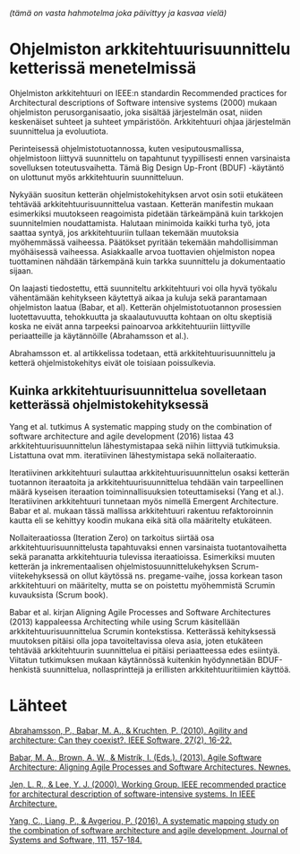 *(tämä on vasta hahmotelma joka päivittyy ja kasvaa vielä)*

# Ohjelmiston arkkitehtuurisuunnittelu ketterissä menetelmissä

Ohjelmiston arkkitehtuuri on IEEE:n standardin Recommended practices for Architectural descriptions of Software intensive systems (2000) mukaan ohjelmiston perusorganisaatio, joka sisältää järjestelmän osat, niiden keskenäiset suhteet ja suhteet ympäristöön. Arkkitehtuuri ohjaa järjestelmän suunnittelua ja evoluutiota.

Perinteisessä ohjelmistotuotannossa, kuten vesiputousmallissa, ohjelmistoon liittyvä suunnittelu on tapahtunut tyypillisesti ennen varsinaista sovelluksen toteutusvaihetta.
Tämä Big Design Up-Front (BDUF) -käytäntö on ulottunut myös arkkitehtuurin suunnitteluun.

Nykyään suositun ketterän ohjelmistokehityksen arvot osin sotii etukäteen tehtävää arkkitehtuurisuunnittelua vastaan. Ketterän manifestin mukaan esimerkiksi muutokseen reagoimista pidetään tärkeämpänä kuin tarkkojen suunnitelmien noudattamista. Halutaan minimoida kaikki turha työ, jota saattaa syntyä, jos arkkitehtuuriin tullaan tekemään muutoksia myöhemmässä vaiheessa. Päätökset pyritään tekemään mahdollisimman myöhäisessä vaiheessa. Asiakkaalle arvoa tuottavien ohjelmiston nopea tuottaminen nähdään tärkempänä kuin tarkka suunnittelu ja dokumentaatio sijaan. 

On laajasti tiedostettu, että suunniteltu arkkitehtuuri voi olla hyvä työkalu vähentämään kehitykseen käytettyä aikaa ja kuluja sekä parantamaan ohjelmiston laatua (Babar, et al). Ketterän ohjelmistotuotannon prosessien luotettavuutta, tehokkuutta ja skaalautuvuutta kohtaan on oltu skeptisiä koska ne eivät anna tarpeeksi painoarvoa arkkitehtuuriin liittyville periaatteille ja käytännöille (Abrahamsson et al.).

Abrahamsson et. al artikkelissa todetaan, että arkkitehtuurisuunnittelu ja ketterä ohjelmistokehitys eivät ole toisiaan poissulkevia.

## Kuinka arkkitehtuurisuunnittelua sovelletaan ketterässä ohjelmistokehityksessä

Yang et al. tutkimus A systematic mapping study on the combination of software architecture and agile development (2016) listaa 43 arkkitehtuurisuunnittelun lähestymistapaa sekä niihin liittyviä tutkimuksia. Listattuna ovat mm. iteratiivinen lähestymistapa sekä nollaiteraatio.

Iteratiivinen arkkitehtuuri sulauttaa arkkitehtuurisuunnittelun osaksi ketterän tuotannon iteraatoita ja arkkitehtuurisuunnittelua tehdään vain tarpeellinen määrä kyseisen iteraation toiminnallisuuksien toteuttamiseksi (Yang et al.). Iteratiivinen arkkitehtuuri tunnetaan myös nimellä Emergent Architecture. Babar et al. mukaan tässä mallissa arkkitehtuuri rakentuu refaktoroinnin kautta eli se kehittyy koodin mukana eikä sitä olla määritelty etukäteen. 

Nollaiteraatiossa (Iteration Zero) on tarkoitus siirtää osa arkkitehtuurisuunnittelusta tapahtuvaksi ennen varsinaista tuotantovaihetta sekä paranatta arkkitehtuuria tulevissa iteraatioissa. Esimerkiksi muuten ketterän ja inkrementaalisen  ohjelmistosuunnittelukehyksen Scrum-viitekehyksessä on ollut käytössä ns. pregame-vaihe, jossa korkean tason arkkitehtuuri on määritelty, mutta se on poistettu myöhemmistä Scrumin kuvauksista (Scrum book).

Babar et al. kirjan Aligning Agile Processes and Software Architectures (2013) kappaleessa Architecting while using Scrum käsitellään arkkitehtuurisuunnittelua  Scrumin kontekstissa. Ketterässä kehityksessä muutoksen pitäisi olla jopa tavoiteltavissa oleva asia, joten etukäteen tehtävää arkkitehtuurin suunnittelua ei pitäisi periaatteessa edes esiintyä. Viitatun tutkimuksen mukaan käytännössä kuitenkin hyödynnetään BDUF-henkistä suunnittelua, nollasprinttejä ja erillisten arkkitehtuuritiimien käyttöä.



# Lähteet

[Abrahamsson, P., Babar, M. A., & Kruchten, P. (2010). Agility and architecture: Can they coexist?. IEEE Software, 27(2), 16-22.](https://ieeexplore-ieee-org.libproxy.helsinki.fi/iel5/52/5420782/05420791.pdf)

[Babar, M. A., Brown, A. W., & Mistrík, I. (Eds.). (2013). Agile Software Architecture: Aligning Agile Processes and Software Architectures. Newnes.](https://helsinki.primo.exlibrisgroup.com/permalink/358UOH_INST/qn0n39/cdi_skillsoft_books24x7_bks00056508
)

[Jen, L. R., & Lee, Y. J. (2000). Working Group. IEEE recommended practice for architectural description of software-intensive systems. In IEEE Architecture.](https://ieeexplore.ieee.org/document/875998)

[Yang, C., Liang, P., & Avgeriou, P. (2016). A systematic mapping study on the combination of software architecture and agile development. Journal of Systems and Software, 111, 157-184.](https://scholar-google-fi.libproxy.helsinki.fi/scholar?output=instlink&q=info:35snL_XCX8kJ:scholar.google.com/&hl=en&as_sdt=0,5&scillfp=15201364974769262941&oi=lle)

